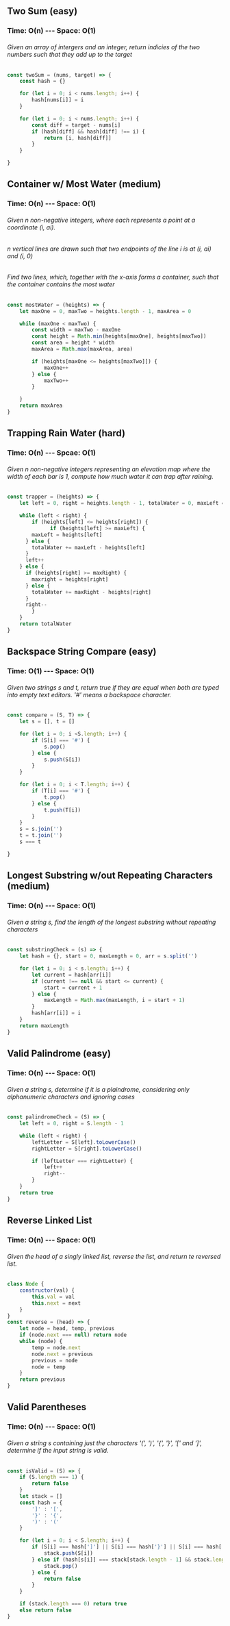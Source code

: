 ## Two Sum (easy)

### Time: O(n) --- Space: O(1)

###### Given an array of intergers and an integer, return indicies of the two numbers such that they add up to the target

```JavaScript
const twoSum = (nums, target) => {
    const hash = {}

    for (let i = 0; i < nums.length; i++) {
        hash[nums[i]] = i
    }

    for (let i = 0; i < nums.length; i++) {
        const diff = target - nums[i]
        if (hash[diff] && hash[diff] !== i) {
            return [i, hash[diff]]
        }
    }

}

```

## Container w/ Most Water (medium)

### Time: O(n) --- Space: O(1)

###### Given n non-negative integers, where each represents a point at a coordinate (i, ai).

###### n vertical lines are drawn such that two endpoints of the line i is at (i, ai) and (i, 0)

###### Find two lines, which, together with the x-axis forms a container, such that the container contains the most water

```JavaScript
const mostWater = (heights) => {
    let maxOne = 0, maxTwo = heights.length - 1, maxArea = 0

    while (maxOne < maxTwo) {
        const width = maxTwo - maxOne
        const height = Math.min(heights[maxOne], heights[maxTwo])
        const area = height * width
        maxArea = Math.max(maxArea, area)

        if (heights[maxOne <= heights[maxTwo]]) {
            maxOne++
        } else {
            maxTwo++
        }

    }
    return maxArea
}
```

## Trapping Rain Water (hard)

### Time: O(n) --- Spcae: O(1)

###### Given n non-negative integers representing an elevation map where the width of each bar is 1, compute how much water it can trap after raining.

```JavaScript
const trapper = (heights) => {
    let left = 0, right = heights.length - 1, totalWater = 0, maxLeft = 0, maxRight = 0

    while (left < right) {
        if (heights[left] <= heights[right]) {
              if (heights[left] >= maxLeft) {
        maxLeft = heights[left]
      } else {
        totalWater += maxLeft - heights[left]
      }
      left++
    } else {
      if (heights[right] >= maxRight) {
        maxright = heights[right]
      } else {
        totalWater += maxRight - heights[right]
      }
      right--
        }
    }
    return totalWater
}
```

## Backspace String Compare (easy)

### Time: O(1) --- Space: O(1)

###### Given two strings s and t, return true if they are equal when both are typed into empty text editors. '#' means a backspace character.

```JavaScript
const compare = (S, T) => {
    let s = [], t = []

    for (let i = 0; i <S.length; i++) {
        if (S[i] === '#') {
            s.pop()
        } else {
            s.push(S[i])
        }
    }

    for (let i = 0; i < T.length; i++) {
        if (T[i] === '#') {
            t.pop()
        } else {
            t.push(T[i])
        }
    }
    s = s.join('')
    t = t.join('')
    s === t

}
```

## Longest Substring w/out Repeating Characters (medium)

### Time: O(n) --- Space: O(1)

###### Given a string s, find the length of the longest substring without repeating characters

```JavaScript
const substringCheck = (s) => {
    let hash = {}, start = 0, maxLength = 0, arr = s.split('')

    for (let i = 0; i < s.length; i++) {
        let current = hash[arr[i]]
        if (current !== null && start <= current) {
            start = current + 1
        } else {
            maxLength = Math.max(maxLength, i = start + 1)
        }
        hash[arr[i]] = i
    }
    return maxLength
}
```

## Valid Palindrome (easy)

### Time: O(n) --- Space: O(1)

###### Given a string s, determine if it is a plaindrome, considering only alphanumeric characters and ignoring cases

```JavaScript
const palindromeCheck = (S) => {
    let left = 0, right = S.length - 1

    while (left < right) {
        leftLetter = S[left].toLowerCase()
        rightLetter = S[right].toLowerCase()

        if (leftLetter === rightLetter) {
            left++
            right--
        }
    }
    return true
}
```

## Reverse Linked List
### Time: O(n) --- Space: O(1)
###### Given the head of a singly linked list, reverse the list, and return te reversed list.
```JavaScript
class Node {
    constructor(val) {
        this.val = val
        this.next = next
    }
}
const reverse = (head) => {
    let node = head, temp, previous
    if (node.next === null) return node
    while (node) {
        temp = node.next
        node.next = previous
        previous = node
        node = temp
    }
    return previous
}
```

## Valid Parentheses
### Time: O(n) --- Space: O(1)
###### Given a string s containing just the characters '(', ')', '{', '}', '[' and ']', determine if the input string is valid.
```JavaScript
const isValid = (S) => {
    if (S.length === 1) {
        return false
    }
    let stack = []
    const hash = {
        ']' : '[',
        '}' : '{',
        ')' : '('
    }

    for (let i = 0; i < S.length; i++) {
        if (S[i] === hash[']'] || S[i] === hash['}'] || S[i] === hash[')']) {
            stack.push(S[i])
        } else if (hash[s[i]] === stack[stack.length - 1] && stack.length !== 0) {
            stack.pop()
        } else {
            return false
        }
    }

    if (stack.length === 0) return true
    else return false
}
```

